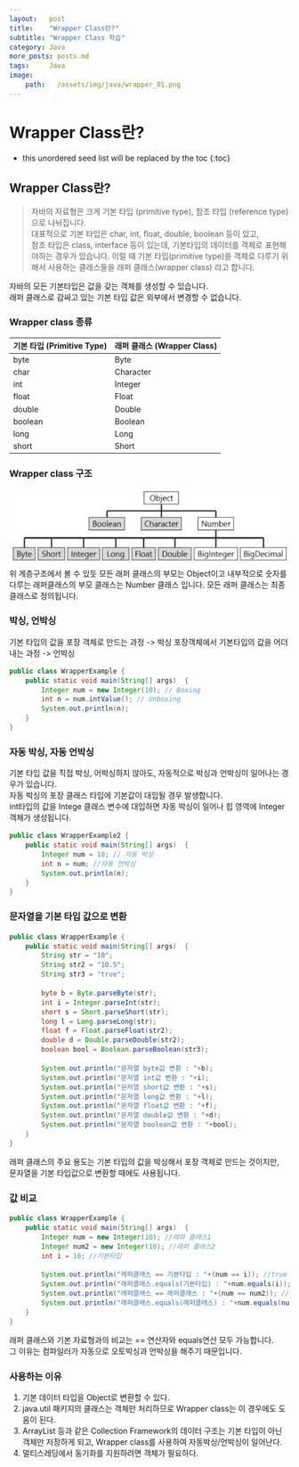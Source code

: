 ```yaml
---
layout:   post
title:    "Wrapper Class란?"
subtitle: "Wrapper Class 학습"
category: Java
more_posts: posts.md
tags:     Java
image:
	path:	/assets/img/java/wrapper_01.png
---
```

# Wrapper Class란?

<!--more-->
<!-- Table of contents -->
* this unordered seed list will be replaced by the toc
{:toc}

<!-- text -->
## Wrapper Class란?
> 자바의 자료형은 크게 기본 타입 (primitive type), 참조 타입 (reference type)으로 나눠집니다.  
대표적으로 기본 타입은 char, int, float, double, boolean 등이 있고,  
참조 타입은 class, interface 등이 있는데, 기본타입의 데이터를 객체로 표현해야하는 경우가 있습니다. 이럴 때 기본 타입(primitive type)을 객체로 다루기 위해서 사용하는 클래스들을 래퍼 클래스(wrapper class) 라고 합니다.

자바의 모든 기본타입은 값을 갖는 객체를 생성할 수 있습니다.  
래퍼 클래스로 감싸고 있는 기본 타입 값은 외부에서 변경할 수 없습니다.

### Wrapper class 종류
|기본 타입 (Primitive Type)|래퍼 클래스 (Wrapper Class)|
|---|---|
|byte|Byte|
|char|Character|
|int|Integer|
|float|Float|
|double|Double|
|boolean|Boolean|
|long|Long|
|short|Short|

### Wrapper class 구조
![](/assets/img/java/wrapper_01.png)
위 계층구조에서 볼 수 있듯 모든 래퍼 클래스의 부모는 Object이고 내부적으로 숫자를 다루는 래퍼클래스의 부모 클래스는 Number 클래스 입니다. 모든 래퍼 클래스는 최종 클래스로 정의됩니다.

### 박싱, 언박싱
기본 타입의 값을 포장 객체로 만드는 과정 -> 박싱
포장객체에서 기본타입의 값을 어더내는 과정 -> 언박싱

``` java
public class WrapperExample {
    public static void main(String[] args)  {
        Integer num = new Integer(10); // Boxing
        int n = num.intValue(); // Unboxing
        System.out.println(n);
    }
}
```

### 자동 박싱, 자동 언박싱
기본 타입 값을 직접 박싱, 어박싱하지 않아도, 자동적으로 박싱과 언박싱이 일어나는 경우가 있습니다.  
자동 박싱의 포장 클래스 타입에 기본값이 대입될 경우 발생합니다.  
int타입의 값을 Intege 클래스 변수에 대입하면 자동 박싱이 일어나 힙 영역에 Integer객체가 생성됩니다.
``` java
public class WrapperExample2 {
    public static void main(String[] args)  {
        Integer num = 10; // 자동 박싱
        int n = num; //자동 언박싱
        System.out.println(n);
    }
}
```

### 문자열을 기본 타입 값으로 변환
``` java
public class WrapperExample {
    public static void main(String[] args)  {
        String str = "10";
        String str2 = "10.5";
        String str3 = "true";
        
        byte b = Byte.parseByte(str);
        int i = Integer.parseInt(str);
        short s = Short.parseShort(str);
        long l = Long.parseLong(str);
        float f = Float.parseFloat(str2);
        double d = Double.parseDouble(str2);
        boolean bool = Boolean.parseBoolean(str3);
		
        System.out.println("문자열 byte값 변환 : "+b);
        System.out.println("문자열 int값 변환 : "+i);
        System.out.println("문자열 short값 변환 : "+s);
        System.out.println("문자열 long값 변환 : "+l);
        System.out.println("문자열 float값 변환 : "+f);
        System.out.println("문자열 double값 변환 : "+d);
        System.out.println("문자열 boolean값 변환 : "+bool);
    }
}
```

래퍼 클래스의 주요 용도는 기본 타입의 값을 박싱해서 포장 객체로 만드는 것이지만,  
문자열을 기본 타입값으로 변환할 때에도 사용됩니다.

### 값 비교
``` java
public class WrapperExample {
    public static void main(String[] args)  {
        Integer num = new Integer(10); //래퍼 클래스1
        Integer num2 = new Integer(10); //래퍼 클래스2
        int i = 10; //기본타입
		 
        System.out.println("래퍼클래스 == 기본타입 : "+(num == i)); //true
        System.out.println("래퍼클래스.equals(기본타입) : "+num.equals(i)); //true
        System.out.println("래퍼클래스 == 래퍼클래스 : "+(num == num2)); //false
        System.out.println("래퍼클래스.equals(래퍼클래스) : "+num.equals(num2)); //true
    }
}
```
래퍼 클래스와 기본 자료형과의 비교는 == 연산자와 equals연산 모두 가능합니다.  
그 이유는 컴파일러가 자동으로 오토박싱과 언박싱을 해주기 때문입니다.  

### 사용하는 이유
1. 기본 데이터 타입을 Object로 변환할 수 있다.
2. java.util 패키지의 클래스는 객체만 처리하므로 Wrapper class는 이 경우에도 도움이 된다.
3. ArrayList 등과 같은 Collection Framework의 데이터 구조는 기본 타입이 아닌 객체만 저장하게 되고, Wrapper class를 사용하여 자동박싱/언박싱이 일어난다.
4. 멀티스레딩에서 동기화를 지원하려면 객체가 필요하다.